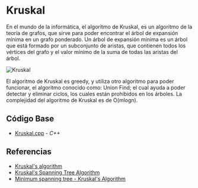 # Kruskal
En el mundo de la informática, el algoritmo de Kruskal, es un algoritmo de
la teoría de grafos, que sirve para poder encontrar el árbol de expansión mínima 
en un grafo ponderado. Un árbol de expansión mínima es
un árbol que está formado por un subconjunto de aristas, que contienen todos los vértices
del grafo y el valor mínimo de la suma de todas las aristas del árbol.

![Kruskal](https://www.dotnetlovers.com/Images/KruskalsAlgorithmforMinimumSpanningTreeMST110201931155AM.png)

El algoritmo de Kruskal es greedy, y utiliza otro algoritmo para poder funcionar,
el algoritmo conocido como: Union Find; el cual ayuda a poder detectar y eliminar ciclos,
los cuales están prohibidos en los árboles. La complejidad del algoritmo de Kruskal
es de O(mlogn).

## Código Base

- [Kruskal.cpp](https://github.com/MarcosHT4/Algoritmica2repo/blob/master/algortimos/teoriaDeGrafos/Kruskal/Kruskal.cpp) - _C++_

## Referencias

- [Kruskal's algorithm](https://en.wikipedia.org/wiki/Kruskal%27s_algorithm)
- [Kruskal's Spanning Tree Algorithm](https://www.tutorialspoint.com/data_structures_algorithms/kruskals_spanning_tree_algorithm.htm)
- [Minimum spanning tree - Kruskal's Algorithm](https://cp-algorithms.com/graph/mst_kruskal.html)
